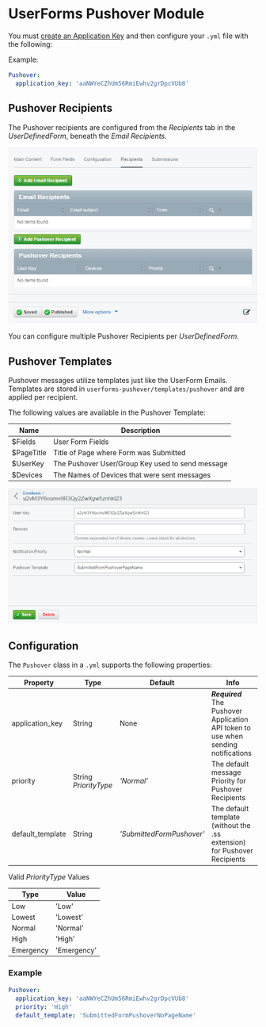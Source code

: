 # UserForms Pushover Module

You must [create an Application Key](https://pushover.net/apps/build) and then configure your `.yml` file with the following:

Example:

```YAML
Pushover:
  application_key: 'aaNWYeCZhUm56RmiEwhv2grDpcVUb8'
```

## Pushover Recipients

The Pushover recipients are configured from the *Recipients* tab in the *UserDefinedForm*, beneath the *Email Recipients*.

![Screenshot](screenshot-recp.png)

You can configure multiple Pushover Recipients per *UserDefinedForm*.

## Pushover Templates

Pushover messages utilize templates just like the UserForm Emails. Templates are stored in `userforms-pushover/templates/pushover` and are applied per recipient.

The following values are available in the Pushover Template:

Name        | Description
----------- | ------------------------------------------------
$Fields     | User Form Fields
$PageTitle  | Title of Page where Form was Submitted
$UserKey    | The Pushover User/Group Key used to send message
$Devices    | The Names of Devices that were sent messages

![Screenshot](screenshot-pousers.png)

## Configuration

The `Pushover` class in a `.yml` supports the following properties:

Property         | Type                  | Default                   | Info
---------------- | --------------------- | ------------------------- | ------------
application_key  | String                | None                      | __*Required*__ The Pushover Application API token to use when sending notifications
priority         | String *PriorityType* | *'Normal'*                | The default message Priority for Pushover Recipients
default_template | String                | *'SubmittedFormPushover'* | The default template (without the .ss extension) for Pushover Recipients

Valid *PriorityType* Values

Type         | Value
------------ | -------------
Low          | 'Low'
Lowest       | 'Lowest'
Normal       | 'Normal'
High         | 'High'
Emergency    | 'Emergency'

### Example

```YAML
Pushover:
  application_key: 'aaNWYeCZhUm56RmiEwhv2grDpcVUb8'
  priority: 'High'
  default_template: 'SubmittedFormPushoverNoPageName'
```
